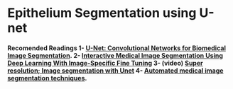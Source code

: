 # Epithelium Segmentation using U-net
#### Recomended Readings  1- [U-Net: Convolutional Networks for Biomedical Image Segmentation](https://lmb.informatik.uni-freiburg.de/people/ronneber/u-net/). 2- [Interactive Medical Image Segmentation Using Deep Learning With Image-Specific Fine Tuning](https://ieeexplore.ieee.org/document/8270673)  3- (video) [Super resolution; Image segmentation with Unet](https://www.youtube.com/watch?v=nG3tT31nPmQ) 4- [Automated medical image segmentation techniques](https://www.ncbi.nlm.nih.gov/pmc/articles/PMC2825001/).


